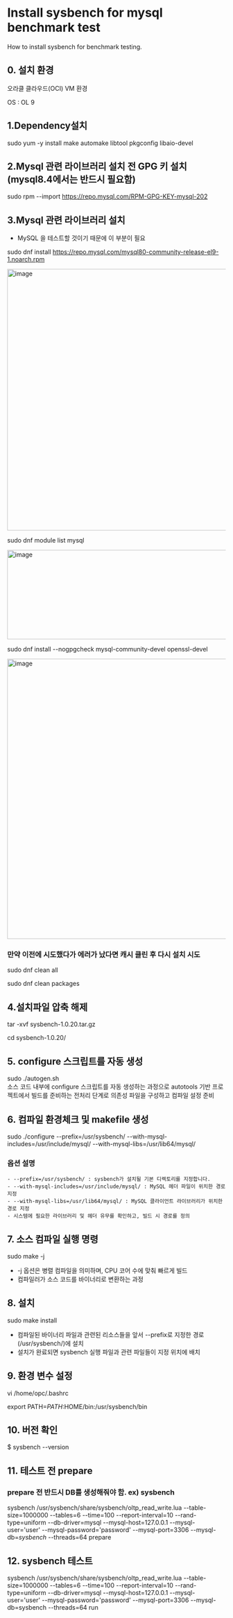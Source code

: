# Install sysbench for mysql benchmark test
How to install sysbench for benchmark testing.

## 0. 설치 환경
오라클 클라우드(OCI) VM 환경  

OS : OL 9

  
## 1.Dependency설치

sudo yum -y install make automake libtool pkgconfig libaio-devel

  
## 2.Mysql 관련 라이브러리 설치 전 GPG 키 설치 (mysql8.4에서는 반드시 필요함)
sudo rpm --import https://repo.mysql.com/RPM-GPG-KEY-mysql-202


## 3.Mysql 관련 라이브러리 설치
- MySQL 을 테스트할 것이기 때문에 이 부분이 필요

sudo dnf install https://repo.mysql.com/mysql80-community-release-el9-1.noarch.rpm  

<img width="685" height="603" alt="image" src="https://github.com/user-attachments/assets/9ccbe065-3cbf-4f3f-8dcd-dca0863671b5" />

sudo dnf module list mysql  

<img width="686" height="206" alt="image" src="https://github.com/user-attachments/assets/0286e3b7-a7bc-4eda-8c30-061db430a248" />


sudo dnf install --nogpgcheck mysql-community-devel openssl-devel  

<img width="829" height="646" alt="image" src="https://github.com/user-attachments/assets/83c6200b-fc92-4885-8965-8eb6d54082ee" />

### 만약 이전에 시도했다가 에러가 났다면 캐시 클린 후 다시 설치 시도
sudo dnf clean all  

sudo dnf clean packages  


## 4.설치파일 압축 해제
tar -xvf sysbench-1.0.20.tar.gz 

cd sysbench-1.0.20/

## 5. configure 스크립트를 자동 생성

sudo ./autogen.sh  
소스 코드 내부에 configure 스크립트를 자동 생성하는 과정으로 autotools 기반 프로젝트에서 빌드를 준비하는 전처리 단계로 의존성 파일을 구성하고 컴파일 설정 준비

## 6. 컴파일 환경체크 및 makefile 생성
sudo ./configure  --prefix=/usr/sysbench/ --with-mysql-includes=/usr/include/mysql/  --with-mysql-libs=/usr/lib64/mysql/

### 옵션 설명  
    - --prefix=/usr/sysbench/ : sysbench가 설치될 기본 디렉토리를 지정합니다.
    - --with-mysql-includes=/usr/include/mysql/ : MySQL 헤더 파일이 위치한 경로 지정
    - --with-mysql-libs=/usr/lib64/mysql/ : MySQL 클라이언트 라이브러리가 위치한 경로 지정
    - 시스템에 필요한 라이브러리 및 헤더 유무를 확인하고, 빌드 시 경로를 정의

## 7. 소스 컴파일 실행 명령

sudo make -j
- -j 옵션은 병렬 컴파일을 의미하며, CPU 코어 수에 맞춰 빠르게 빌드
- 컴파일러가 소스 코드를 바이너리로 변환하는 과정

## 8. 설치
sudo make install

- 컴파일된 바이너리 파일과 관련된 리소스들을 앞서 --prefix로 지정한 경로(/usr/sysbench/)에 설치
- 설치가 완료되면 sysbench 실행 파일과 관련 파일들이 지정 위치에 배치


## 9. 환경 변수 설정
vi /home/opc/.bashrc   

export PATH=$PATH:$HOME/bin:/usr/sysbench/bin  



## 10. 버전 확인
$ sysbench --version

## 11. 테스트 전 prepare
### prepare 전 반드시 DB를 생성해줘야 함. ex) sysbench
sysbench /usr/sysbench/share/sysbench/oltp_read_write.lua    --table-size=1000000   --tables=6  --time=100   --report-interval=10  --rand-type=uniform --db-driver=mysql   --mysql-host=127.0.0.1   --mysql-user='user'   --mysql-password='password'   --mysql-port=3306 --mysql-db=*sysbench*  --threads=64  prepare

## 12. sysbench 테스트

sysbench /usr/sysbench/share/sysbench/oltp_read_write.lua    --table-size=1000000   --tables=6  --time=100   --report-interval=10  --rand-type=uniform --db-driver=mysql   --mysql-host=127.0.0.1   --mysql-user='user'   --mysql-password='password'   --mysql-port=3306 --mysql-db=sysbench  --threads=64  run



